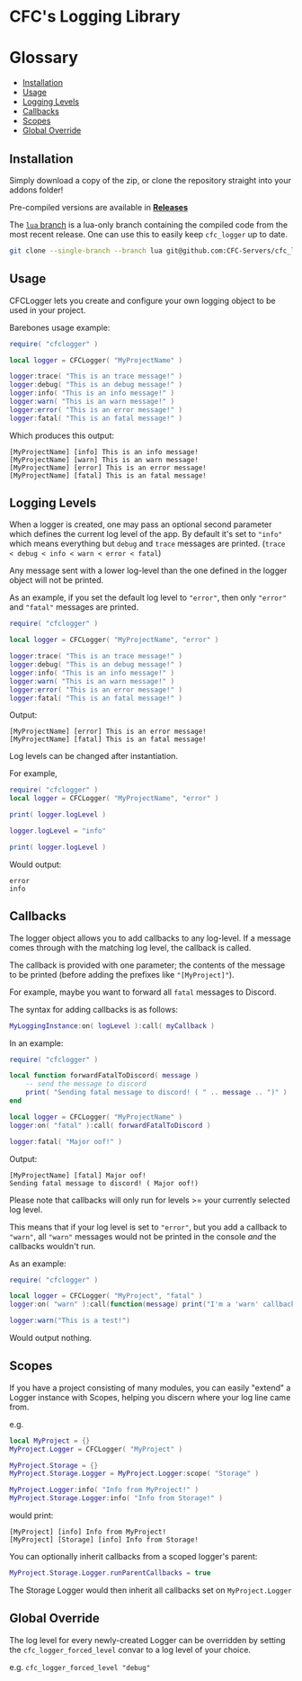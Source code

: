 # CFC's Logging Library

# Glossary
 - [Installation](#installation)
 - [Usage](#usage)
 - [Logging Levels](#logging-levels)
 - [Callbacks](#callbacks)
 - [Scopes](#scopes)
 - [Global Override](#global-override)


## Installation
Simply download a copy of the zip, or clone the repository straight into your addons folder! 

Pre-compiled versions are available in **[Releases](https://github.com/CFC-Servers/cfc_logger/releases/)**

The [`lua` branch](https://github.com/CFC-Servers/cfc_logger/tree/lua) is a lua-only branch containing the compiled code from the most recent release. One can use this to easily keep `cfc_logger` up to date.
```sh
git clone --single-branch --branch lua git@github.com:CFC-Servers/cfc_logger.git
```

## Usage
CFCLogger lets you create and configure your own logging object to be used in your project.

Barebones usage example:
```lua
require( "cfclogger" )

local logger = CFCLogger( "MyProjectName" )

logger:trace( "This is an trace message!" )
logger:debug( "This is an debug message!" )
logger:info( "This is an info message!" )
logger:warn( "This is an warn message!" )
logger:error( "This is an error message!" )
logger:fatal( "This is an fatal message!" )
```

Which produces this output:
```
[MyProjectName] [info] This is an info message!
[MyProjectName] [warn] This is an warn message!
[MyProjectName] [error] This is an error message!
[MyProjectName] [fatal] This is an fatal message!
```

## Logging Levels
When a logger is created, one may pass an optional second parameter which defines the current log level of the app.
By default it's set to `"info"` which means everything but `debug` and `trace` messages are printed. (`trace < debug < info < warn < error < fatal`)

Any message sent with a lower log-level than the one defined in the logger object will not be printed.

As an example, if you set the default log level to `"error"`, then only `"error"` and `"fatal"` messages are printed.
```lua
require( "cfclogger" )

local logger = CFCLogger( "MyProjectName", "error" )

logger:trace( "This is an trace message!" )
logger:debug( "This is an debug message!" )
logger:info( "This is an info message!" )
logger:warn( "This is an warn message!" )
logger:error( "This is an error message!" )
logger:fatal( "This is an fatal message!" )
```

Output:
```
[MyProjectName] [error] This is an error message!
[MyProjectName] [fatal] This is an fatal message!
```

Log levels can be changed after instantiation.

For example,

```lua
require( "cfclogger" )
local logger = CFCLogger( "MyProjectName", "error" )

print( logger.logLevel )

logger.logLevel = "info"

print( logger.logLevel )
```
Would output:
```
error
info
```

## Callbacks
The logger object allows you to add callbacks to any log-level.
If a message comes through with the matching log level, the callback is called.

The callback is provided with one parameter; the contents of the message to be printed (before adding the prefixes like `"[MyProject]"`).

For example, maybe you want to forward all `fatal` messages to Discord.

The syntax for adding callbacks is as follows:
```lua
MyLoggingInstance:on( logLevel ):call( myCallback )
```

In an example:
```lua
require( "cfclogger" )

local function forwardFatalToDiscord( message )
    -- send the message to discord
    print( "Sending fatal message to discord! ( " .. message .. ")" )
end

local logger = CFCLogger( "MyProjectName" )
logger:on( "fatal" ):call( forwardFatalToDiscord )

logger:fatal( "Major oof!" )
```

Output:
```
[MyProjectName] [fatal] Major oof!
Sending fatal message to discord! ( Major oof!)
```

Please note that callbacks will only run for levels >= your currently selected log level.

This means that if your log level is set to `"error"`, but you add a callback to `"warn"`, all `"warn"` messages would not be printed in the console _and_ the callbacks wouldn't run.

As an example:
```lua
require( "cfclogger" )

local logger = CFCLogger( "MyProject", "fatal" )
logger:on( "warn" ):call(function(message) print("I'm a 'warn' callback!") end)

logger:warn("This is a test!")
```
Would output nothing.

## Scopes

If you have a project consisting of many modules, you can easily "extend" a Logger instance with Scopes, helping you discern where your log line came from.

e.g.
```lua
local MyProject = {}
MyProject.Logger = CFCLogger( "MyProject" )

MyProject.Storage = {}
MyProject.Storage.Logger = MyProject.Logger:scope( "Storage" )

MyProject.Logger:info( "Info from MyProject!" )
MyProject.Storage.Logger:info( "Info from Storage!" )
```

would print:

```
[MyProject] [info] Info from MyProject!
[MyProject] [Storage] [info] Info from Storage!
```


You can optionally inherit callbacks from a scoped logger's parent:
```lua
MyProject.Storage.Logger.runParentCallbacks = true
```
The Storage Logger would then inherit all callbacks set on `MyProject.Logger`

## Global Override
The log level for every newly-created Logger can be overridden by setting the `cfc_logger_forced_level` convar to a log level of your choice.


e.g. `cfc_logger_forced_level "debug"`
